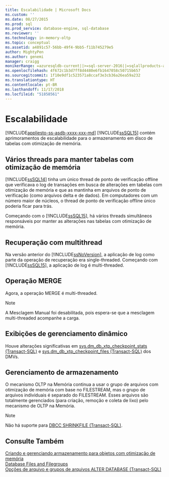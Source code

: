 ```yaml
---
title: Escalabilidade | Microsoft Docs
ms.custom: ''
ms.date: 08/27/2015
ms.prod: sql
ms.prod_service: database-engine, sql-database
ms.reviewer: ''
ms.technology: in-memory-oltp
ms.topic: conceptual
ms.assetid: a4891c57-56bb-49f4-9bb5-f11b745279e5
author: MightyPen
ms.author: genemi
manager: craigg
monikerRange: =azuresqldb-current||>=sql-server-2016||=sqlallproducts-allversions||>=sql-server-linux-2017||=azuresqldb-mi-current
ms.openlocfilehash: 4f672c1b3d7ff8d4480e6fb1647058c50715b657
ms.sourcegitcommit: 1f10e9df1c523571a8ccaf3e3cb36a26ea59a232
ms.translationtype: HT
ms.contentlocale: pt-BR
ms.lasthandoff: 11/17/2018
ms.locfileid: "51858561"
---
```

# <a name="scalability"></a>Escalabilidade
[!INCLUDE[appliesto-ss-asdb-xxxx-xxx-md](../../includes/appliesto-ss-asdb-xxxx-xxx-md.md)]
[!INCLUDE[ssSQL15](../../includes/sssql15-md.md)] contém aprimoramentos de escalabilidade para o armazenamento em disco de tabelas com otimização de memória. 

## <a name="multiple-threads-to-persist-memory-optimized-tables"></a>Vários threads para manter tabelas com otimização de memória  
  
[!INCLUDE[ssSQL14](../../includes/sssql14-md.md)] tinha um único thread de ponto de verificação offline que verificava o log de transações em busca de alterações em tabelas com otimização de memória e que as mantinha em arquivos de ponto de verificação (como arquivos delta e de dados). Em computadores com um número maior de núcleos, o thread de ponto de verificação offline único poderia ficar para trás.  
  
Começando com o [!INCLUDE[ssSQL15](../../includes/sssql15-md.md)], há vários threads simultâneos responsáveis por manter as alterações nas tabelas com otimização de memória.  
  
## <a name="multi-threaded-recovery"></a>Recuperação com multithread
Na versão anterior do [!INCLUDE[ssNoVersion](../../includes/ssnoversion-md.md)], a aplicação de log como parte da operação de recuperação era single-threaded. Começando com [!INCLUDE[ssSQL15](../../includes/sssql15-md.md)], a aplicação de log é multi-threaded.  
  
## <a name="merge-operation"></a>Operação MERGE  
Agora, a operação MERGE é multi-threaded.  
   
> [!NOTE]
> A Mesclagem Manual foi desabilitada, pois espera-se que a mesclagem multi-threaded acompanhe a carga. 

## <a name="dynamic-management-views"></a>Exibições de gerenciamento dinâmico  
Houve alterações significativas em [sys.dm_db_xtp_checkpoint_stats &#40;Transact-SQL&#41;](../../relational-databases/system-dynamic-management-views/sys-dm-db-xtp-checkpoint-stats-transact-sql.md) e [sys.dm_db_xtp_checkpoint_files &#40;Transact-SQL&#41;](../../relational-databases/system-dynamic-management-views/sys-dm-db-xtp-checkpoint-files-transact-sql.md) dos DMVs.  

## <a name="storage-management"></a>Gerenciamento de armazenamento
O mecanismo OLTP na Memória continua a usar o grupo de arquivos com otimização de memória com base no FILESTREAM, mas o grupo de arquivos individuais é separado do FILESTREAM. Esses arquivos são totalmente gerenciados (para criação, remoção e coleta de lixo) pelo mecanismo de OLTP na Memória. 

> [!NOTE]
> Não há suporte para [DBCC SHRINKFILE &#40;Transact-SQL&#41;](../../t-sql/database-console-commands/dbcc-shrinkfile-transact-sql.md).  
  
## <a name="see-also"></a>Consulte Também   
[Criando e gerenciando armazenamento para objetos com otimização de memória](../../relational-databases/in-memory-oltp/creating-and-managing-storage-for-memory-optimized-objects.md)     
[Database Files and Filegroups](../../relational-databases/databases/database-files-and-filegroups.md)    
[Opções de arquivo e grupos de arquivos ALTER DATABASE (Transact-SQL)](../../t-sql/statements/alter-database-transact-sql-file-and-filegroup-options.md)    

